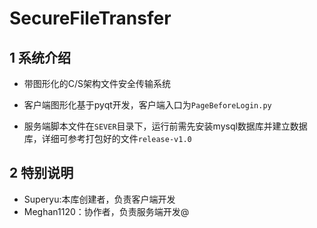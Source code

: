 # SecureFileTransfer

## 1 系统介绍

- 带图形化的C/S架构文件安全传输系统

- 客户端图形化基于pyqt开发，客户端入口为`PageBeforeLogin.py`

- 服务端脚本文件在`SEVER`目录下，运行前需先安装mysql数据库并建立数据库，详细可参考打包好的文件`release-v1.0`

## 2 特别说明
 
- Superyu:本库创建者，负责客户端开发
- Meghan1120：协作者，负责服务端开发@
